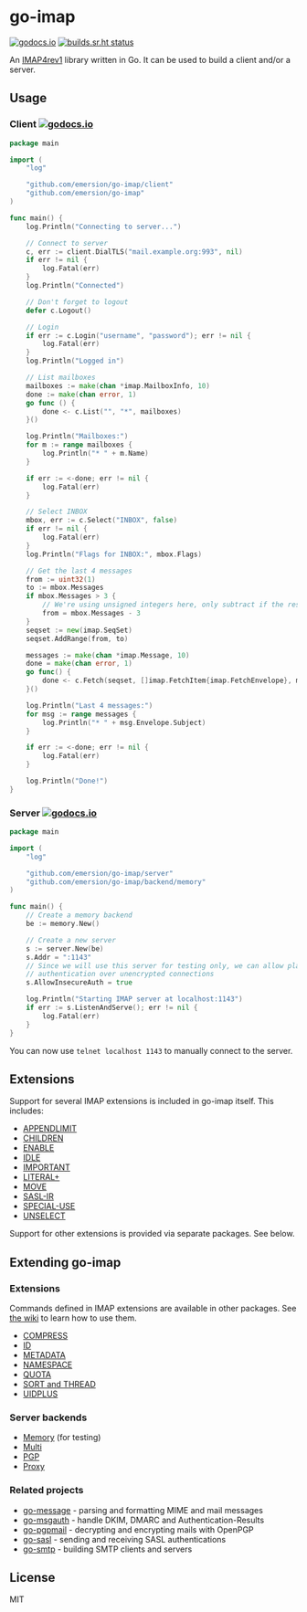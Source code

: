 # go-imap

[![godocs.io](https://godocs.io/github.com/emersion/go-imap?status.svg)](https://godocs.io/github.com/emersion/go-imap)
[![builds.sr.ht status](https://builds.sr.ht/~emersion/go-imap/commits.svg)](https://builds.sr.ht/~emersion/go-imap/commits?)

An [IMAP4rev1](https://tools.ietf.org/html/rfc3501) library written in Go. It
can be used to build a client and/or a server.

## Usage

### Client [![godocs.io](https://godocs.io/github.com/emersion/go-imap/client?status.svg)](https://godocs.io/github.com/emersion/go-imap/client)

```go
package main

import (
	"log"

	"github.com/emersion/go-imap/client"
	"github.com/emersion/go-imap"
)

func main() {
	log.Println("Connecting to server...")

	// Connect to server
	c, err := client.DialTLS("mail.example.org:993", nil)
	if err != nil {
		log.Fatal(err)
	}
	log.Println("Connected")

	// Don't forget to logout
	defer c.Logout()

	// Login
	if err := c.Login("username", "password"); err != nil {
		log.Fatal(err)
	}
	log.Println("Logged in")

	// List mailboxes
	mailboxes := make(chan *imap.MailboxInfo, 10)
	done := make(chan error, 1)
	go func () {
		done <- c.List("", "*", mailboxes)
	}()

	log.Println("Mailboxes:")
	for m := range mailboxes {
		log.Println("* " + m.Name)
	}

	if err := <-done; err != nil {
		log.Fatal(err)
	}

	// Select INBOX
	mbox, err := c.Select("INBOX", false)
	if err != nil {
		log.Fatal(err)
	}
	log.Println("Flags for INBOX:", mbox.Flags)

	// Get the last 4 messages
	from := uint32(1)
	to := mbox.Messages
	if mbox.Messages > 3 {
		// We're using unsigned integers here, only subtract if the result is > 0
		from = mbox.Messages - 3
	}
	seqset := new(imap.SeqSet)
	seqset.AddRange(from, to)

	messages := make(chan *imap.Message, 10)
	done = make(chan error, 1)
	go func() {
		done <- c.Fetch(seqset, []imap.FetchItem{imap.FetchEnvelope}, messages)
	}()

	log.Println("Last 4 messages:")
	for msg := range messages {
		log.Println("* " + msg.Envelope.Subject)
	}

	if err := <-done; err != nil {
		log.Fatal(err)
	}

	log.Println("Done!")
}
```

### Server [![godocs.io](https://godocs.io/github.com/emersion/go-imap/server?status.svg)](https://godocs.io/github.com/emersion/go-imap/server)

```go
package main

import (
	"log"

	"github.com/emersion/go-imap/server"
	"github.com/emersion/go-imap/backend/memory"
)

func main() {
	// Create a memory backend
	be := memory.New()

	// Create a new server
	s := server.New(be)
	s.Addr = ":1143"
	// Since we will use this server for testing only, we can allow plain text
	// authentication over unencrypted connections
	s.AllowInsecureAuth = true

	log.Println("Starting IMAP server at localhost:1143")
	if err := s.ListenAndServe(); err != nil {
		log.Fatal(err)
	}
}
```

You can now use `telnet localhost 1143` to manually connect to the server.

## Extensions

Support for several IMAP extensions is included in go-imap itself. This
includes:

* [APPENDLIMIT](https://tools.ietf.org/html/rfc7889)
* [CHILDREN](https://tools.ietf.org/html/rfc3348)
* [ENABLE](https://tools.ietf.org/html/rfc5161)
* [IDLE](https://tools.ietf.org/html/rfc2177)
* [IMPORTANT](https://tools.ietf.org/html/rfc8457)
* [LITERAL+](https://tools.ietf.org/html/rfc7888)
* [MOVE](https://tools.ietf.org/html/rfc6851)
* [SASL-IR](https://tools.ietf.org/html/rfc4959)
* [SPECIAL-USE](https://tools.ietf.org/html/rfc6154)
* [UNSELECT](https://tools.ietf.org/html/rfc3691)

Support for other extensions is provided via separate packages. See below.

## Extending go-imap

### Extensions

Commands defined in IMAP extensions are available in other packages. See [the
wiki](https://github.com/emersion/go-imap/wiki/Using-extensions#using-client-extensions)
to learn how to use them.

* [COMPRESS](https://github.com/emersion/go-imap-compress)
* [ID](https://github.com/ProtonMail/go-imap-id)
* [METADATA](https://github.com/emersion/go-imap-metadata)
* [NAMESPACE](https://github.com/foxcpp/go-imap-namespace)
* [QUOTA](https://github.com/emersion/go-imap-quota)
* [SORT and THREAD](https://github.com/emersion/go-imap-sortthread)
* [UIDPLUS](https://github.com/emersion/go-imap-uidplus)

### Server backends

* [Memory](https://github.com/emersion/go-imap/tree/master/backend/memory) (for testing)
* [Multi](https://github.com/emersion/go-imap-multi)
* [PGP](https://github.com/emersion/go-imap-pgp)
* [Proxy](https://github.com/emersion/go-imap-proxy)

### Related projects

* [go-message](https://github.com/emersion/go-message) - parsing and formatting MIME and mail messages
* [go-msgauth](https://github.com/emersion/go-msgauth) - handle DKIM, DMARC and Authentication-Results
* [go-pgpmail](https://github.com/emersion/go-pgpmail) - decrypting and encrypting mails with OpenPGP
* [go-sasl](https://github.com/emersion/go-sasl) - sending and receiving SASL authentications
* [go-smtp](https://github.com/emersion/go-smtp) - building SMTP clients and servers

## License

MIT
